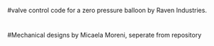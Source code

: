 #valve control code for a zero pressure balloon by Raven Industries.
#
#Mechanical designs by Micaela Moreni, seperate from repository
#


